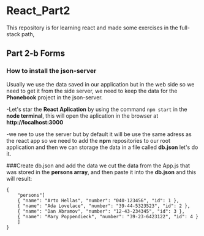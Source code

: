 # React_Part2
This repository is for learning react and made some exercises in the full-stack path,

## Part 2-b Forms
### How to install the json-server
Usually we use the data saved in our application but in the web side so we need to get it from the side server,
we need to keep the data for the **Phonebook** project in the json-server.

-Let's star the **React Aplication** by using the command ```npm start``` in the **node terminal**,
this will open the aplication in the browser at **http://localhost:3000**

-we nee to use the server but by default it will be use the same adress as the react app so 
we need to add the **npm** repositories to our root application and then we can storage the data
in a file called **db.json** let's do it.

###Create db.json and add the data
we cut the data from the App.js that was stored in the **persons array**, and then paste it into 
the **db.json** and this will result:
```
{
    "persons"[
    { "name": "Arto Hellas", "number": "040-123456", "id": 1 },
    { "name": "Ada Lovelace", "number": "39-44-5323523", "id": 2 },
    { "name": "Dan Abramov", "number": "12-43-234345", "id": 3 },
    { "name": "Mary Poppendieck", "number": "39-23-6423122", "id": 4 }
    ]
}
```


